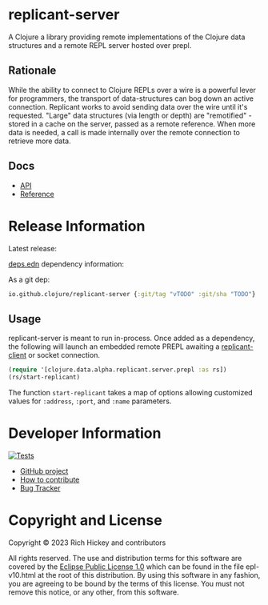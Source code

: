 # replicant-server

A Clojure a library providing remote implementations of the Clojure data structures and a remote REPL server hosted over prepl.

## Rationale

While the ability to connect to Clojure REPLs over a wire is a powerful lever for programmers, the transport of data-structures can bog down an active connection. Replicant works to avoid sending data over the wire until it's requested. "Large" data structures (via length or depth) are "remotified" - stored in a cache on the server, passed as a remote reference. When more data is needed, a call is made internally over the remote connection to retrieve more data.

## Docs

* [API](https://clojure.github.io/replicant-server)
* [Reference](https://clojure.org/reference/replicant)

# Release Information

Latest release:

[deps.edn](https://clojure.org/reference/deps_and_cli) dependency information:

As a git dep:

```clojure
io.github.clojure/replicant-server {:git/tag "vTODO" :git/sha "TODO"}
``` 

## Usage

replicant-server is meant to run in-process. Once added as a dependency, the following will launch an embedded remote PREPL awaiting a [replicant-client](https://github.com/clojure/replicant-client) or socket connection.

```clojure
(require '[clojure.data.alpha.replicant.server.prepl :as rs])
(rs/start-replicant)
```

The function `start-replicant` takes a map of options allowing customized values for `:address`, `:port`, and `:name` parameters.

# Developer Information

[![Tests](https://github.com/clojure/replicant-server/actions/workflows/ci.yml/badge.svg)](https://github.com/clojure/replicant-server/actions/workflows/ci.yml)

* [GitHub project](https://github.com/clojure/replicant-server)
* [How to contribute](https://clojure.org/community/contributing)
* [Bug Tracker](https://clojure.atlassian.net/browse/RSERVER)

# Copyright and License

Copyright © 2023 Rich Hickey and contributors

All rights reserved. The use and
distribution terms for this software are covered by the
[Eclipse Public License 1.0] which can be found in the file
epl-v10.html at the root of this distribution. By using this software
in any fashion, you are agreeing to be bound by the terms of this
license. You must not remove this notice, or any other, from this
software.

[Eclipse Public License 1.0]: http://opensource.org/licenses/eclipse-1.0.php
